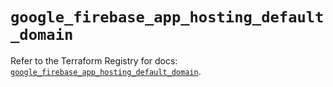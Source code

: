 # `google_firebase_app_hosting_default_domain`

Refer to the Terraform Registry for docs: [`google_firebase_app_hosting_default_domain`](https://registry.terraform.io/providers/hashicorp/google/6.43.0/docs/resources/firebase_app_hosting_default_domain).
